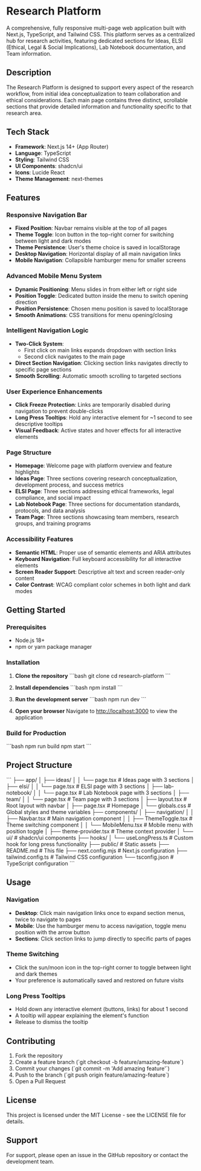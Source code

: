 # Research Platform

A comprehensive, fully responsive multi-page web application built with Next.js, TypeScript, and Tailwind CSS. This platform serves as a centralized hub for research activities, featuring dedicated sections for Ideas, ELSI (Ethical, Legal & Social Implications), Lab Notebook documentation, and Team information.

## Description

The Research Platform is designed to support every aspect of the research workflow, from initial idea conceptualization to team collaboration and ethical considerations. Each main page contains three distinct, scrollable sections that provide detailed information and functionality specific to that research area.

## Tech Stack

- **Framework**: Next.js 14+ (App Router)
- **Language**: TypeScript
- **Styling**: Tailwind CSS
- **UI Components**: shadcn/ui
- **Icons**: Lucide React
- **Theme Management**: next-themes

## Features

### Responsive Navigation Bar
- **Fixed Position**: Navbar remains visible at the top of all pages
- **Theme Toggle**: Icon button in the top-right corner for switching between light and dark modes
- **Theme Persistence**: User's theme choice is saved in localStorage
- **Desktop Navigation**: Horizontal display of all main navigation links
- **Mobile Navigation**: Collapsible hamburger menu for smaller screens

### Advanced Mobile Menu System
- **Dynamic Positioning**: Menu slides in from either left or right side
- **Position Toggle**: Dedicated button inside the menu to switch opening direction
- **Position Persistence**: Chosen menu position is saved to localStorage
- **Smooth Animations**: CSS transitions for menu opening/closing

### Intelligent Navigation Logic
- **Two-Click System**: 
  - First click on main links expands dropdown with section links
  - Second click navigates to the main page
- **Direct Section Navigation**: Clicking section links navigates directly to specific page sections
- **Smooth Scrolling**: Automatic smooth scrolling to targeted sections

### User Experience Enhancements
- **Click Freeze Protection**: Links are temporarily disabled during navigation to prevent double-clicks
- **Long Press Tooltips**: Hold any interactive element for ~1 second to see descriptive tooltips
- **Visual Feedback**: Active states and hover effects for all interactive elements

### Page Structure
- **Homepage**: Welcome page with platform overview and feature highlights
- **Ideas Page**: Three sections covering research conceptualization, development process, and success metrics
- **ELSI Page**: Three sections addressing ethical frameworks, legal compliance, and social impact
- **Lab Notebook Page**: Three sections for documentation standards, protocols, and data analysis
- **Team Page**: Three sections showcasing team members, research groups, and training programs

### Accessibility Features
- **Semantic HTML**: Proper use of semantic elements and ARIA attributes
- **Keyboard Navigation**: Full keyboard accessibility for all interactive elements
- **Screen Reader Support**: Descriptive alt text and screen reader-only content
- **Color Contrast**: WCAG compliant color schemes in both light and dark modes

## Getting Started

### Prerequisites
- Node.js 18+ 
- npm or yarn package manager

### Installation

1. **Clone the repository**
   \`\`\`bash
   git clone <repository-url>
   cd research-platform
   \`\`\`

2. **Install dependencies**
   \`\`\`bash
   npm install
   \`\`\`

3. **Run the development server**
   \`\`\`bash
   npm run dev
   \`\`\`

4. **Open your browser**
   Navigate to [http://localhost:3000](http://localhost:3000) to view the application

### Build for Production

\`\`\`bash
npm run build
npm start
\`\`\`

## Project Structure

\`\`\`
├── app/
│   ├── ideas/
│   │   └── page.tsx         # Ideas page with 3 sections
│   ├── elsi/
│   │   └── page.tsx         # ELSI page with 3 sections
│   ├── lab-notebook/
│   │   └── page.tsx         # Lab Notebook page with 3 sections
│   ├── team/
│   │   └── page.tsx         # Team page with 3 sections
│   ├── layout.tsx           # Root layout with navbar
│   ├── page.tsx             # Homepage
│   └── globals.css          # Global styles and theme variables
├── components/
│   ├── navigation/
│   │   ├── Navbar.tsx       # Main navigation component
│   │   ├── ThemeToggle.tsx  # Theme switching component
│   │   └── MobileMenu.tsx   # Mobile menu with position toggle
│   ├── theme-provider.tsx   # Theme context provider
│   └── ui/                  # shadcn/ui components
├── hooks/
│   └── useLongPress.ts      # Custom hook for long press functionality
├── public/                  # Static assets
├── README.md               # This file
├── next.config.mjs         # Next.js configuration
├── tailwind.config.ts      # Tailwind CSS configuration
└── tsconfig.json           # TypeScript configuration
\`\`\`

## Usage

### Navigation
- **Desktop**: Click main navigation links once to expand section menus, twice to navigate to pages
- **Mobile**: Use the hamburger menu to access navigation, toggle menu position with the arrow button
- **Sections**: Click section links to jump directly to specific parts of pages

### Theme Switching
- Click the sun/moon icon in the top-right corner to toggle between light and dark themes
- Your preference is automatically saved and restored on future visits

### Long Press Tooltips
- Hold down any interactive element (buttons, links) for about 1 second
- A tooltip will appear explaining the element's function
- Release to dismiss the tooltip

## Contributing

1. Fork the repository
2. Create a feature branch (\`git checkout -b feature/amazing-feature\`)
3. Commit your changes (\`git commit -m 'Add amazing feature'\`)
4. Push to the branch (\`git push origin feature/amazing-feature\`)
5. Open a Pull Request

## License

This project is licensed under the MIT License - see the LICENSE file for details.

## Support

For support, please open an issue in the GitHub repository or contact the development team.
